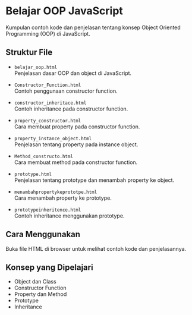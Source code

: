 # Belajar OOP JavaScript

Kumpulan contoh kode dan penjelasan tentang konsep Object Oriented Programming (OOP) di JavaScript.

## Struktur File

- `belajar_oop.html`  
  Penjelasan dasar OOP dan object di JavaScript.

- `Constructor_Function.html`  
  Contoh penggunaan constructor function.

- `constructor_inheritace.html`  
  Contoh inheritance pada constructor function.

- `property_constructor.html`  
  Cara membuat property pada constructor function.

- `property_instance_object.html`  
  Penjelasan tentang property pada instance object.

- `Method_constructo.html`  
  Cara membuat method pada constructor function.

- `prototype.html`  
  Penjelasan tentang prototype dan menambah property ke object.

- `menambahpropertykeprototpe.html`  
  Cara menambah property ke prototype.

- `prototypeinheritence.html`  
  Contoh inheritance menggunakan prototype.

## Cara Menggunakan

Buka file HTML di browser untuk melihat contoh kode dan penjelasannya.

## Konsep yang Dipelajari

- Object dan Class
- Constructor Function
- Property dan Method
- Prototype
- Inheritance